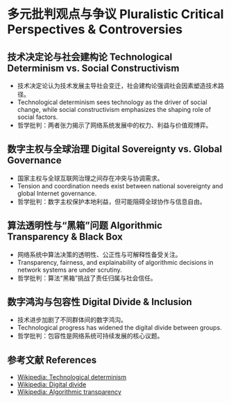 # 多元批判观点与争议 Pluralistic Critical Perspectives & Controversies

## 技术决定论与社会建构论 Technological Determinism vs. Social Constructivism

- 技术决定论认为技术发展主导社会变迁，社会建构论强调社会因素塑造技术路径。
- Technological determinism sees technology as the driver of social change, while social constructivism emphasizes the shaping role of social factors.
- 哲学批判：两者张力揭示了网络系统发展中的权力、利益与价值观博弈。

## 数字主权与全球治理 Digital Sovereignty vs. Global Governance

- 国家主权与全球互联网治理之间存在冲突与协调需求。
- Tension and coordination needs exist between national sovereignty and global Internet governance.
- 哲学批判：数字主权保护本地利益，但可能阻碍全球协作与信息自由。

## 算法透明性与“黑箱”问题 Algorithmic Transparency & Black Box

- 网络系统中算法决策的透明性、公正性与可解释性备受关注。
- Transparency, fairness, and explainability of algorithmic decisions in network systems are under scrutiny.
- 哲学批判：算法“黑箱”挑战了责任归属与社会信任。

## 数字鸿沟与包容性 Digital Divide & Inclusion

- 技术进步加剧了不同群体间的数字鸿沟。
- Technological progress has widened the digital divide between groups.
- 哲学批判：包容性是网络系统可持续发展的核心议题。

## 参考文献 References

- [Wikipedia: Technological determinism](https://en.wikipedia.org/wiki/Technological_determinism)
- [Wikipedia: Digital divide](https://en.wikipedia.org/wiki/Digital_divide)
- [Wikipedia: Algorithmic transparency](https://en.wikipedia.org/wiki/Algorithmic_transparency)
